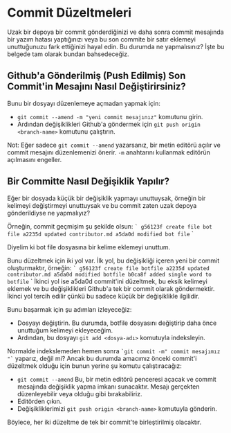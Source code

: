 # Commit Düzeltmeleri

Uzak bir depoya bir commit gönderdiğinizi ve daha sonra commit mesajında bir yazım hatası yaptığınızı veya bu son commite bir satır eklemeyi unuttuğunuzu fark ettiğinizi hayal edin. Bu durumda ne yapmalısınız? İşte bu belgede tam olarak bundan bahsedeceğiz.

## Github'a Gönderilmiş (Push Edilmiş) Son Commit'in Mesajını Nasıl Değiştirirsiniz?

Bunu bir dosyayı düzenlemeye açmadan yapmak için:

- `git commit --amend -m "yeni commit mesajınız"` komutunu girin.
- Ardından değişiklikleri Github'a göndermek için `git push origin <branch-name>` komutunu çalıştırın.

Not: Eğer sadece `git commit --amend` yazarsanız, bir metin editörü açılır ve commit mesajını düzenlemenizi önerir.
`-m` anahtarını kullanmak editörün açılmasını engeller.

## Bir Committe Nasıl Değişiklik Yapılır?

Eğer bir dosyada küçük bir değişiklik yapmayı unuttuysak, örneğin bir kelimeyi değiştirmeyi unuttuysak ve bu commit zaten uzak depoya gönderildiyse ne yapmalıyız?

Örneğin, commit geçmişim şu şekilde olsun:
`` `
g56123f create file bot file
a2235d updated contributor.md
a5da0d modified bot file `` `

Diyelim ki bot file dosyasına bir kelime eklemeyi unuttum.

Bunu düzeltmek için iki yol var. İlk yol, bu değişikliği içeren yeni bir commit oluşturmaktır, örneğin:
`` `
g56123f create file botfile
a2235d updated contributor.md
a5da0d modified botfile
b0ca8f added single word to botfile `` `
İkinci yol ise a5da0d commit'ini düzeltmek, bu eksik kelimeyi eklemek ve bu değişiklikleri Github'a tek bir commit olarak göndermektir.
İkinci yol tercih edilir çünkü bu sadece küçük bir değişiklikle ilgilidir.

Bunu başarmak için şu adımları izleyeceğiz:

- Dosyayı değiştirin. Bu durumda, botfile dosyasını değiştirip daha önce unuttuğum kelimeyi ekleyeceğim.
- Ardından, bu dosyayı `git add <dosya-adı>` komutuyla indeksleyin.

Normalde indekslemeden hemen sonra `` `git commit -m" commit mesajımız "` `` yaparız, değil mi? Ancak bu durumda amacımız önceki commit'i düzeltmek olduğu için bunun yerine şu komutu çalıştıracağız:

- `git commit --amend`
  Bu, bir metin editörü penceresi açacak ve commit mesajında değişiklik yapma imkanı sunacaktır. Mesajı gerçekten düzenleyebilir veya olduğu gibi bırakabiliriz.
- Editörden çıkın.
- Değişikliklerimizi `git push origin <branch-name>` komutuyla gönderin.

Böylece, her iki düzeltme de tek bir commit'te birleştirilmiş olacaktır.
